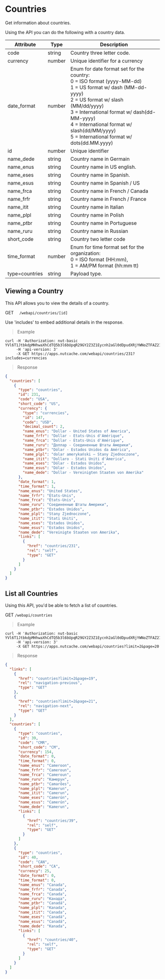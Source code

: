 # Countries

Get information about countries.

Using the API you can do the following with a country data.

| Attribute      | Type   | Description                                                                                                                                                                                                                                                                                                        |
|----------------|--------|--------------------------------------------------------------------------------------------------------------------------------------------------------------------------------------------------------------------------------------------------------------------------------------------------------------------|
| code           | string | Country three letter code.                                                                                                                                                                                                                                                                                         |
| currency       | number | Unique identifier for a currency                                                                                                                                                                                                                                                                                   |
| date_format    | number | Enum for date format set for the country: </br>0 = ISO format (yyyy-MM-dd) </br>1 = US format w/ dash (MM-dd-yyyy) </br>2 = US format w/ slash (MM/dd/yyyy) </br>3 = International format w/ dash(dd-MM-yyyy) </br>4 = International format w/ slash(dd/MM/yyyy) </br>5 = International format w/ dots(dd.MM.yyyy) |
| id             | number | Unique identifier                                                                                                                                                                                                                                                                                                  |
| name_dede      | string | Country name in Germain                                                                                                                                                                                                                                                                                            |
| name_enus      | string | Country name in US english.                                                                                                                                                                                                                                                                                        |
| name_eses      | string | Country name in Spanish.                                                                                                                                                                                                                                                                                           |
| name_esus      | string | Country name in Spanish / US                                                                                                                                                                                                                                                                                       |
| name_frca      | string | Country name in French / Canada                                                                                                                                                                                                                                                                                    |
| name_frfr      | string | Country name in French / France                                                                                                                                                                                                                                                                                    |
| name_itit      | string | Country name in Italian                                                                                                                                                                                                                                                                                            |
| name_plpl      | string | Country name in Polish                                                                                                                                                                                                                                                                                             |
| name_ptbr      | string | Country name in Portuguese                                                                                                                                                                                                                                                                                         |
| name_ruru      | string | Country name in Russian                                                                                                                                                                                                                                                                                            |
| short_code     | string | Country two letter code                                                                                                                                                                                                                                                                                            |
| time_format    | number | Enum for time format set for the organization: </br>0 = ISO format (HH:mm), </br>1 = AM/PM format (hh:mm tt)                                                                                                                                                                                                       |
| type=countries | string | Payload type.                                                                                                                                                                                                                                                                                                      |

## Viewing a Country

This API allows you to view the details of a country.

<span class="http-method http-get">GET</span> `  /webapi/countries/[id]`

<aside class="notice">
Use 'includes' to embed additional details in the response.
</aside>

>Example

```shell
curl -H 'Authorization: nut-basic YVl6T1JtbkdpMHhwaXhCdTQ5b3l6bUpqR29GY2Z3Z1Eycnh2aGl0dDpudXRjYWNoZTFAZ21haWwuY29tOkR5bmFjb20xMjM=' 
     -H 'api-version: 3' 
	 -X GET https://apps.nutcache.com/webapi/countries/231?includes=currencies
```

>Response

```json
{
  "countries": [
    {
      "type": "countries",
      "id": 231,
      "code": "USA",
      "short_code": "US",
      "currency": {
        "type": "currencies",
        "id": 147,
        "code": "USD",
        "decimal_count": 2,
        "name_enus": "Dollar - United States of America",
        "name_frfr": "Dollar - Etats-Unis d'Amérique",
        "name_frca": "Dollar - Etats-Unis d'Amérique",
        "name_ruru": "Доллар - Соединенные Штаты Америки",
        "name_ptbr": "Dólar - Estados Unidos da América",
        "name_plpl": "dolar amerykański – Stany Zjednoczone",
        "name_itit": "Dollaro - Stati Uniti d'America",
        "name_eses": "Dólar - Estados Unidos",
        "name_esus": "Dólar - Estados Unidos",
        "name_dede": "Dollar - Vereinigten Staaten von Amerika"
      },
      "date_format": 1,
      "time_format": 1,
      "name_enus": "United States",
      "name_frfr": "États-Unis",
      "name_frca": "États-Unis",
      "name_ruru": "Соединенные Штаты Америки",
      "name_ptbr": "Estados Unidos",
      "name_plpl": "Stany Zjednoczone",
      "name_itit": "Stati Uniti",
      "name_eses": "Estados Unidos",
      "name_esus": "Estados Unidos",
      "name_dede": "Vereinigte Staaten von Amerika",
      "links": [
        {
          "href": "countries/231",
          "rel": "self",
          "type": "GET"
        }
      ]
    }
  ]
}
```

## List all Countries

Using this API, you'd be able to fetch a list of countries.

<span class="http-method http-get">GET</span> `/webapi/countries`

>Example

```shell
curl -H 'Authorization: nut-basic YVl6T1JtbkdpMHhwaXhCdTQ5b3l6bUpqR29GY2Z3Z1Eycnh2aGl0dDpudXRjYWNoZTFAZ21haWwuY29tOkR5bmFjb20xMjM=' 
     -H 'api-version: 3' 
	 -X GET https://apps.nutcache.com/webapi/countries?limit=2&page=20
```

>Response

```json
{
  "links": [
    {
      "href": "countries?limit=2&page=19",
      "rel": "navigation-previous",
      "type": "GET"
    },
    {
      "href": "countries?limit=2&page=21",
      "rel": "navigation-next",
      "type": "GET"
    }
  ],
  "countries": [
    {
      "type": "countries",
      "id": 39,
      "code": "CMR",
      "short_code": "CM",
      "currency": 154,
      "date_format": 0,
      "time_format": 0,
      "name_enus": "Cameroon",
      "name_frfr": "Cameroun",
      "name_frca": "Cameroun",
      "name_ruru": "Камерун",
      "name_ptbr": "Camarões",
      "name_plpl": "Kamerun",
      "name_itit": "Camerun",
      "name_eses": "Camerún",
      "name_esus": "Camerún",
      "name_dede": "Kamerun",
      "links": [
        {
          "href": "countries/39",
          "rel": "self",
          "type": "GET"
        }
      ]
    },
    {
      "type": "countries",
      "id": 40,
      "code": "CAN",
      "short_code": "CA",
      "currency": 25,
      "date_format": 0,
      "time_format": 0,
      "name_enus": "Canada",
      "name_frfr": "Canada",
      "name_frca": "Canada",
      "name_ruru": "Канада",
      "name_ptbr": "Canadá",
      "name_plpl": "Kanada",
      "name_itit": "Canada",
      "name_eses": "Canadá",
      "name_esus": "Canadá",
      "name_dede": "Kanada",
      "links": [
        {
          "href": "countries/40",
          "rel": "self",
          "type": "GET"
        }
      ]
    }
  ]
}
```